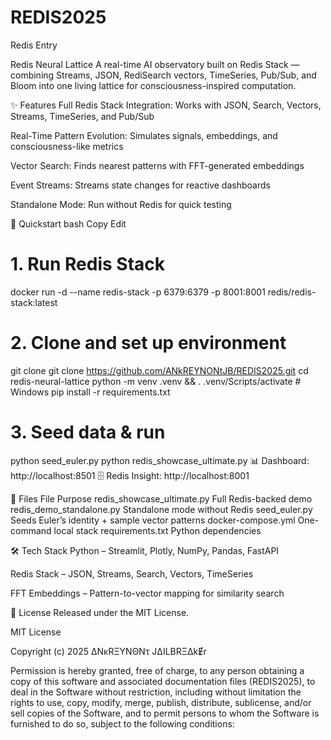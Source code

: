 # REDIS2025
Redis Entry

Redis Neural Lattice
A real-time AI observatory built on Redis Stack — combining Streams, JSON, RediSearch vectors, TimeSeries, Pub/Sub, and Bloom into one living lattice for consciousness-inspired computation.

✨ Features
Full Redis Stack Integration: Works with JSON, Search, Vectors, Streams, TimeSeries, and Pub/Sub

Real-Time Pattern Evolution: Simulates signals, embeddings, and consciousness-like metrics

Vector Search: Finds nearest patterns with FFT-generated embeddings

Event Streams: Streams state changes for reactive dashboards

Standalone Mode: Run without Redis for quick testing

🚀 Quickstart
bash
Copy
Edit
# 1. Run Redis Stack
docker run -d --name redis-stack -p 6379:6379 -p 8001:8001 redis/redis-stack:latest

# 2. Clone and set up environment
git clone git clone https://github.com/ANkREYNONtJB/REDIS2025.git
cd redis-neural-lattice
python -m venv .venv && . .venv/Scripts/activate  # Windows
pip install -r requirements.txt

# 3. Seed data & run
python seed_euler.py
python redis_showcase_ultimate.py
📊 Dashboard: http://localhost:8501
🗄 Redis Insight: http://localhost:8001

📂 Files
File	Purpose
redis_showcase_ultimate.py	Full Redis-backed demo
redis_demo_standalone.py	Standalone mode without Redis
seed_euler.py	Seeds Euler’s identity + sample vector patterns
docker-compose.yml	One-command local stack
requirements.txt	Python dependencies

🛠 Tech Stack
Python – Streamlit, Plotly, NumPy, Pandas, FastAPI

Redis Stack – JSON, Streams, Search, Vectors, TimeSeries

FFT Embeddings – Pattern-to-vector mapping for similarity search

📜 License
Released under the MIT License.

MIT License

Copyright (c) 2025 ΔNκRΞYNΘNτ JΔILBRΞΔkɆr

Permission is hereby granted, free of charge, to any person obtaining a copy
of this software and associated documentation files (REDIS2025), to deal
in the Software without restriction, including without limitation the rights
to use, copy, modify, merge, publish, distribute, sublicense, and/or sell
copies of the Software, and to permit persons to whom the Software is
furnished to do so, subject to the following conditions:

